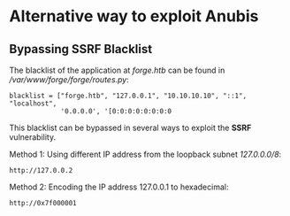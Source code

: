 # Alternative way to exploit Anubis

## Bypassing SSRF Blacklist

The blacklist of the application at _forge.htb_ can be found in _/var/www/forge/forge/routes.py_:
```
blacklist = ["forge.htb", "127.0.0.1", "10.10.10.10", "::1", "localhost",            
             '0.0.0.0', '[0:0:0:0:0:0:0:0
```

This blacklist can be bypassed in several ways to exploit the **SSRF** vulnerability.

Method 1: Using different IP address from the loopback subnet _127.0.0.0/8_:
```
http://127.0.0.2
```

Method 2: Encoding the IP address 127.0.0.1 to hexadecimal:
```
http://0x7f000001
```
